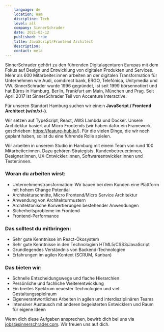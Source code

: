 ```yaml
---
    language: de
    location: Ham
    discipline: Tech
    level: all
    company: SinnerSchrader
    date: 2021-03-12
    published: true
    title: JavaScript/Frontend Architect
    description: 
    contact: mela
---
```


SinnerSchrader gehört zu den führenden Digitalagenturen Europas mit dem Fokus auf Design und Entwicklung von digitalen Produkten und Services. Mehr als 600 Mitarbeiter:innen arbeiten an der digitalen Transformation für Unternehmen wie Audi, comdirect bank, ERGO, Telefónica, Unitymedia und VW. SinnerSchrader wurde 1996 gegründet, ist seit 1999 börsennotiert und hat Büros in Hamburg, Berlin, Frankfurt am Main, München und Prag. Seit April 2017 ist SinnerSchrader Teil von Accenture Interactive.

Für unseren Standort Hamburg suchen wir eine:n **JavaScript / Frontend Architect (w/m/x/-)**.

Wir setzen auf TypeScript, React, AWS Lambda und Docker. Unsere Architektur basiert auf Micro Frontends (wir haben dafür ein Framework geschrieben: https://feature-hub.io/). Für die vielen Dinge, die wir noch geplant haben, sollst du eine führende Rolle spielen.

Wir arbeiten in unserem Studio in Hamburg mit einem Team von rund 100 Mitarbeiter:innen. Dazu gehören Strategists, Kundenbetreuer:innen, Designer:innen, UX-Entwickler:innen, Softwareentwickler:innen und Tester:innen.

### Woran du arbeiten wirst:

- Unternehmenstransformation: Wir bauen bei dem Kunden eine Plattform mit hohem Change Potential
- Architekturschnitte, Micro Frontend/Micro Service Architektur
- Anwendung von Architekturmustern
- Architektonische Konvertierungen bestehender Anwendungen
- Sicherheitsprobleme im Frontend
- Frontend-Performance

### Das solltest du mitbringen:

- Sehr gute Kenntnisse im React-Ökosystem
- Sehr gute Kenntnisse in den Technologien HTML5/CSS3/JavaScript
- Grundlegendes Verständnis von Backend-Technologien
- Erfahrungen im agilen Kontext (SCRUM, Kanban)

### Das bieten wir:

- Schnelle Entscheidungswege und flache Hierarchien
- Persönliche und fachliche Weiterentwicklung
- Ein breites Spektrum neuester Technologien und viel Gestaltungsspielraum
- Eigenverantwortliches Arbeiten in agilen und interdisziplinären Teams
- Intensiver Austausch mit anderen begeisterten Entwicklern und Raum für eigene Ideen

Wenn dich diese Aufgaben ansprechen, bewirb dich bei uns via <jobs@sinnerschrader.com>. Wir freuen uns auf dich. 
